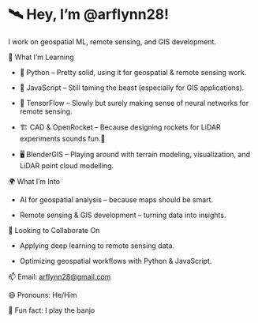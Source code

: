 # 🛰️ Hey, I’m @arflynn28!
I work on geospatial ML, remote sensing, and GIS development.

🌱 What I’m Learning
- 🐍 Python – Pretty solid, using it for geospatial & remote sensing work.

- 📌 JavaScript – Still taming the beast (especially for GIS applications).

- 🤖 TensorFlow – Slowly but surely making sense of neural networks for remote sensing.

- 🏗️ CAD & OpenRocket – Because designing rockets for LiDAR experiments sounds fun.🚀

- 🖥️ BlenderGIS – Playing around with terrain modeling, visualization, and LiDAR point cloud modelling.

🌍 What I’m Into

- AI for geospatial analysis – because maps should be smart.

- Remote sensing & GIS development – turning data into insights.

🤝 Looking to Collaborate On

- Applying deep learning to remote sensing data.

- Optimizing geospatial workflows with Python & JavaScript.

📫 Email: arflynn28@gmail.com

😄 Pronouns: He/Him

🎵 Fun fact: I play the banjo
